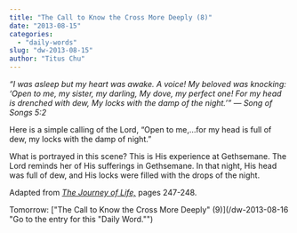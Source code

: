```yaml
---
title: "The Call to Know the Cross More Deeply (8)"
date: "2013-08-15"
categories: 
  - "daily-words"
slug: "dw-2013-08-15"
author: "Titus Chu"
---
```


_“I was asleep but my heart was awake. A voice! My beloved was knocking: ‘Open to me, my sister, my darling, My dove, my perfect one! For my head is drenched with dew, My locks with the damp of the night.’” — Song of Songs 5:2_

Here is a simple calling of the Lord, “Open to me,…for my head is full of dew, my locks with the damp of night.”

What is portrayed in this scene? This is His experience at Gethsemane. The Lord reminds her of His sufferings in Gethsemane. In that night, His head was full of dew, and His locks were filled with the drops of the night.

Adapted from _[The Journey of Life,](/book-journey "Go to the listing for this book.")_ pages 247-248.

Tomorrow: ["The Call to Know the Cross More Deeply" (9)](/dw-2013-08-16 "Go to the entry for this "Daily Word."")
